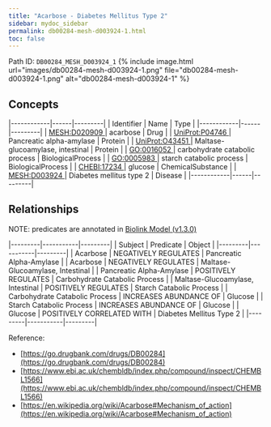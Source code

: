 ```yaml
---
title: "Acarbose - Diabetes Mellitus Type 2"
sidebar: mydoc_sidebar
permalink: db00284-mesh-d003924-1.html
toc: false 
---
```



Path ID: `DB00284_MESH_D003924_1`
{% include image.html url="images/db00284-mesh-d003924-1.png" file="db00284-mesh-d003924-1.png" alt="db00284-mesh-d003924-1" %}

## Concepts

|------------|------|---------|
| Identifier | Name | Type    |
|------------|------|---------|
| <a href="https://identifiers.org/MESH:D020909">MESH:D020909 </a> | acarbose | Drug |
| <a href="https://identifiers.org/UniProt:P04746">UniProt:P04746 </a> | Pancreatic alpha-amylase | Protein |
| <a href="https://identifiers.org/UniProt:O43451">UniProt:O43451 </a> | Maltase-glucoamylase, intestinal | Protein |
| <a href="https://identifiers.org/GO:0016052">GO:0016052 </a> | carbohydrate catabolic process | BiologicalProcess |
| <a href="https://identifiers.org/GO:0005983">GO:0005983 </a> | starch catabolic process | BiologicalProcess |
| <a href="https://identifiers.org/CHEBI:17234">CHEBI:17234 </a> | glucose | ChemicalSubstance |
| <a href="https://identifiers.org/MESH:D003924">MESH:D003924 </a> | Diabetes mellitus type 2 | Disease |
|------------|------|---------|

## Relationships


NOTE: predicates are annotated in <a href="https://github.com/biolink/biolink-model/releases/tag/v1.3.0">Biolink Model (v1.3.0)</a>

|---------|-----------|---------|
| Subject | Predicate | Object  |
|---------|-----------|---------|
| Acarbose | NEGATIVELY REGULATES | Pancreatic Alpha-Amylase |
| Acarbose | NEGATIVELY REGULATES | Maltase-Glucoamylase, Intestinal |
| Pancreatic Alpha-Amylase | POSITIVELY REGULATES | Carbohydrate Catabolic Process |
| Maltase-Glucoamylase, Intestinal | POSITIVELY REGULATES | Starch Catabolic Process |
| Carbohydrate Catabolic Process | INCREASES ABUNDANCE OF | Glucose |
| Starch Catabolic Process | INCREASES ABUNDANCE OF | Glucose |
| Glucose | POSITIVELY CORRELATED WITH | Diabetes Mellitus Type 2 |
|---------|-----------|---------|

Reference: 
  - [https://go.drugbank.com/drugs/DB00284](https://go.drugbank.com/drugs/DB00284)
  - [https://www.ebi.ac.uk/chembldb/index.php/compound/inspect/CHEMBL1566](https://www.ebi.ac.uk/chembldb/index.php/compound/inspect/CHEMBL1566)
  - [https://en.wikipedia.org/wiki/Acarbose#Mechanism_of_action](https://en.wikipedia.org/wiki/Acarbose#Mechanism_of_action)
